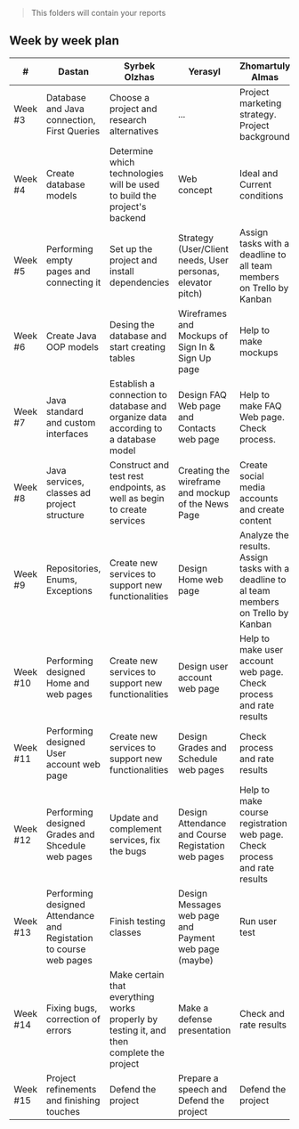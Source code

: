 > This folders will contain your reports
## Week by week plan
|#|Dastan|Syrbek Olzhas|Yerasyl|Zhomartuly Almas|
|---|---|---|---|---|
|Week #3|Database and Java connection, First Queries|Choose a project and research alternatives|...|Project marketing strategy. Project background||
|Week #4|Create database models|Determine which technologies will be used to build the project's backend|Web concept|Ideal and Current conditions||
|Week #5|Performing empty pages and connecting it |Set up the project and install dependencies|Strategy (User/Client needs, User personas, elevator pitch)|Assign tasks with a deadline to all team members on Trello by Kanban|
|Week #6|Create Java OOP models|Desing the database and start creating tables|Wireframes and Mockups of Sign In & Sign Up page|Help to make mockups|Check and rate results. Write SMART of our project|
|Week #7|Java standard and custom interfaces|Establish a connection to database and organize data according to a database model|Design FAQ Web page and Contacts web page|Help to make FAQ Web page. Check process.|
|Week #8|Java services, classes ad project structure|Construct and test rest endpoints, as well as begin to create services|Creating the wireframe and mockup of the News Page|Create social media accounts and create content|
|Week #9|Repositories, Enums, Exceptions|Create new services to support new functionalities|Design Home web page|Analyze the results. Assign tasks with a deadline to al team members on Trello by Kanban||
|Week #10|Performing designed Home and web pages|Create new services to support new functionalities|Design user account web page|Help to make user account web page. Check process and rate results||
|Week #11|Performing designed User account web page|Create new services to support new functionalities|Design Grades and Schedule web pages|Check process and rate results|
|Week #12|Performing designed Grades and Shcedule web pages|Update and complement services, fix the bugs|Design Attendance and Course Registation web pages|Help to make course registration web page. Check process and rate results|
|Week #13|Performing designed Attendance and Registation to course web pages|Finish testing classes|Design Messages web page and Payment web page (maybe)|Run user test||
|Week #14|Fixing bugs, correction of errors|Make certain that everything works properly by testing it, and then complete the project|Make a defense presentation|Check and rate results||
|Week #15|Project refinements and finishing touches|Defend the project|Prepare a speech and Defend the project|Defend the project|

